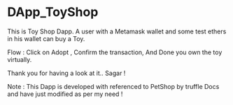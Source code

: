 # DApp_ToyShop

This is Toy Shop Dapp.
A user with a Metamask wallet and  some test ethers in his wallet can buy a Toy.

Flow :
Click on Adopt ,
Confirm the transaction,
And Done you own the toy virtually.

Thank you for having a look at it..
Sagar !

Note : This Dapp is developed with referenced to PetShop by truffle Docs and have just modified as per my need !


